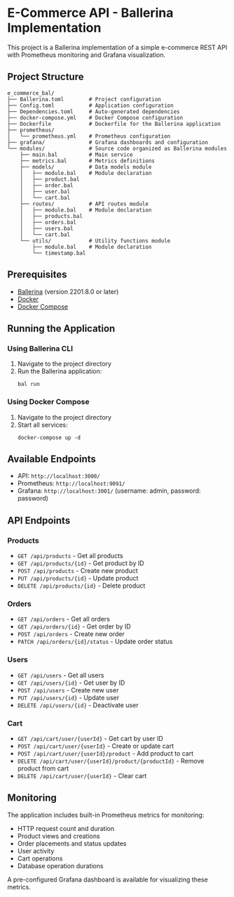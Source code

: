 # E-Commerce API - Ballerina Implementation

This project is a Ballerina implementation of a simple e-commerce REST API with Prometheus monitoring and Grafana visualization.

## Project Structure

```
e_commerce_bal/
├── Ballerina.toml        # Project configuration
├── Config.toml           # Application configuration
├── Dependencies.toml     # Auto-generated dependencies
├── docker-compose.yml    # Docker Compose configuration
├── Dockerfile            # Dockerfile for the Ballerina application
├── prometheus/
│   └── prometheus.yml    # Prometheus configuration
├── grafana/              # Grafana dashboards and configuration
└── modules/              # Source code organized as Ballerina modules
    ├── main.bal          # Main service
    ├── metrics.bal       # Metrics definitions
    ├── models/           # Data models module
    │   ├── module.bal    # Module declaration
    │   ├── product.bal
    │   ├── order.bal
    │   ├── user.bal
    │   └── cart.bal
    ├── routes/           # API routes module
    │   ├── module.bal    # Module declaration
    │   ├── products.bal
    │   ├── orders.bal
    │   ├── users.bal
    │   └── cart.bal
    └── utils/            # Utility functions module
        ├── module.bal    # Module declaration
        └── timestamp.bal
```

## Prerequisites

- [Ballerina](https://ballerina.io/downloads/) (version 2201.8.0 or later)
- [Docker](https://www.docker.com/get-started/)
- [Docker Compose](https://docs.docker.com/compose/install/)

## Running the Application

### Using Ballerina CLI

1. Navigate to the project directory
2. Run the Ballerina application:
   ```
   bal run
   ```

### Using Docker Compose

1. Navigate to the project directory
2. Start all services:
   ```
   docker-compose up -d
   ```

## Available Endpoints

- API: `http://localhost:3000/`
- Prometheus: `http://localhost:9091/`
- Grafana: `http://localhost:3001/` (username: admin, password: password)

## API Endpoints

### Products
- `GET /api/products` - Get all products
- `GET /api/products/{id}` - Get product by ID
- `POST /api/products` - Create new product
- `PUT /api/products/{id}` - Update product
- `DELETE /api/products/{id}` - Delete product

### Orders
- `GET /api/orders` - Get all orders
- `GET /api/orders/{id}` - Get order by ID
- `POST /api/orders` - Create new order
- `PATCH /api/orders/{id}/status` - Update order status

### Users
- `GET /api/users` - Get all users
- `GET /api/users/{id}` - Get user by ID
- `POST /api/users` - Create new user
- `PUT /api/users/{id}` - Update user
- `DELETE /api/users/{id}` - Deactivate user

### Cart
- `GET /api/cart/user/{userId}` - Get cart by user ID
- `POST /api/cart/user/{userId}` - Create or update cart
- `POST /api/cart/user/{userId}/product` - Add product to cart
- `DELETE /api/cart/user/{userId}/product/{productId}` - Remove product from cart
- `DELETE /api/cart/user/{userId}` - Clear cart

## Monitoring

The application includes built-in Prometheus metrics for monitoring:
- HTTP request count and duration
- Product views and creations
- Order placements and status updates
- User activity
- Cart operations
- Database operation durations

A pre-configured Grafana dashboard is available for visualizing these metrics.
